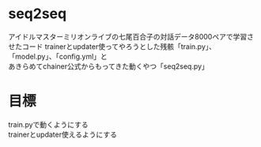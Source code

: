 # seq2seq
アイドルマスターミリオンライブの七尾百合子の対話データ8000ペアで学習させたコード 
trainerとupdater使ってやろうとした残骸「train.py」、「model.py」、「config.yml」と  
あきらめてchainer公式からもってきた動くやつ「seq2seq.py」  

# 目標  
train.pyで動くようにする  
trainerとupdater使えるようにする
